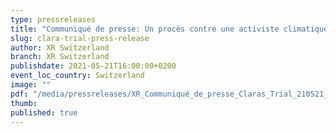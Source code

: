 ```yaml
---
type: pressreleases
title: "Communiqué de presse: Un procès contre une activiste climatique est jugé crucial par le tribunal zurichois"
slug: clara-trial-press-release
author: XR Switzerland
branch: XR Switzerland
publishdate: 2021-05-21T16:00:00+0200
event_loc_country: Switzerland
image: ""
pdf: "/media/pressreleases/XR_Communiqué_de_presse_Claras_Trial_210521_FR.pdf"
thumb: 
published: true
---
```

